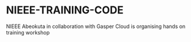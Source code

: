 # NIEEE-TRAINING-CODE
NIEEE Abeokuta in collaboration with Gasper Cloud is organising hands on training workshop
